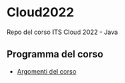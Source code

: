 # Cloud2022
Repo del corso ITS Cloud 2022 - Java


## Programma del corso

* [Argomenti del corso]('./materiale/programma.md')
